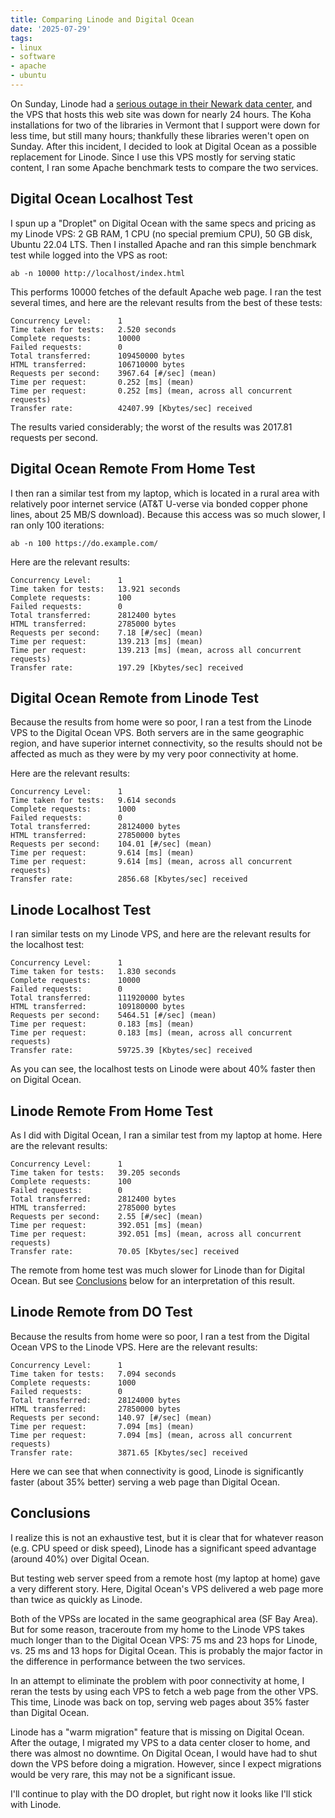 ```yaml
---
title: Comparing Linode and Digital Ocean
date: '2025-07-29'
tags:
- linux
- software
- apache
- ubuntu
---
```


On Sunday, Linode had a
[serious outage in their Newark data center](https://status.linode.com/incidents/6yw88b0ft94g),
and the VPS that hosts this web site was down for nearly 24 hours.  The Koha installations for
two of the libraries in Vermont that I support were down for less time, but still
many hours; thankfully these libraries weren't open on Sunday.
After this incident, I decided to look at Digital Ocean as a possible replacement
for Linode.  Since I use this VPS mostly for serving static content, I ran
some Apache benchmark tests to compare the two services.

<!--more-->

## Digital Ocean Localhost Test

I spun up a "Droplet" on Digital Ocean with the same specs and pricing as
my Linode VPS: 2 GB RAM, 1 CPU (no special premium CPU), 50 GB disk, 
Ubuntu 22.04 LTS.  Then I installed Apache and ran this simple benchmark test while logged
into the VPS as root:

```
ab -n 10000 http://localhost/index.html
```

This performs 10000 fetches of the default Apache web page.  I ran the test several
times, and here are the relevant results
from the best of these tests:

```
Concurrency Level:      1
Time taken for tests:   2.520 seconds
Complete requests:      10000
Failed requests:        0
Total transferred:      109450000 bytes
HTML transferred:       106710000 bytes
Requests per second:    3967.64 [#/sec] (mean)
Time per request:       0.252 [ms] (mean)
Time per request:       0.252 [ms] (mean, across all concurrent requests)
Transfer rate:          42407.99 [Kbytes/sec] received
```

The results varied considerably; the worst of the results was 2017.81 requests per second.

## Digital Ocean Remote From Home Test

I then ran a similar test from my laptop, which is located in a rural area
with relatively poor internet service (AT&T U-verse via bonded copper phone lines,
about 25 MB/S download).  Because this access was so much slower, I ran only
100 iterations:

```
ab -n 100 https://do.example.com/
```

Here are the relevant results:

```
Concurrency Level:      1
Time taken for tests:   13.921 seconds
Complete requests:      100
Failed requests:        0
Total transferred:      2812400 bytes
HTML transferred:       2785000 bytes
Requests per second:    7.18 [#/sec] (mean)
Time per request:       139.213 [ms] (mean)
Time per request:       139.213 [ms] (mean, across all concurrent requests)
Transfer rate:          197.29 [Kbytes/sec] received
```

## Digital Ocean Remote from Linode Test

Because the results from home were so poor, I ran a test from
the Linode VPS to the Digital Ocean VPS.  Both servers
are in the same geographic region, and have superior internet
connectivity, so the results should not be affected as much
as they were by my very poor connectivity at home.

Here are the relevant results:

```
Concurrency Level:      1
Time taken for tests:   9.614 seconds
Complete requests:      1000
Failed requests:        0
Total transferred:      28124000 bytes
HTML transferred:       27850000 bytes
Requests per second:    104.01 [#/sec] (mean)
Time per request:       9.614 [ms] (mean)
Time per request:       9.614 [ms] (mean, across all concurrent requests)
Transfer rate:          2856.68 [Kbytes/sec] received
```

## Linode Localhost Test

I ran similar tests on my Linode VPS, and here are the relevant results
for the localhost test:

```
Concurrency Level:      1
Time taken for tests:   1.830 seconds
Complete requests:      10000
Failed requests:        0
Total transferred:      111920000 bytes
HTML transferred:       109180000 bytes
Requests per second:    5464.51 [#/sec] (mean)
Time per request:       0.183 [ms] (mean)
Time per request:       0.183 [ms] (mean, across all concurrent requests)
Transfer rate:          59725.39 [Kbytes/sec] received

```

As you can see, the localhost tests on Linode were about 40% faster
then on Digital Ocean.

## Linode Remote From Home Test

As I did with Digital Ocean, I ran a similar test from my laptop at home.
Here are the relevant results:

```
Concurrency Level:      1
Time taken for tests:   39.205 seconds
Complete requests:      100
Failed requests:        0
Total transferred:      2812400 bytes
HTML transferred:       2785000 bytes
Requests per second:    2.55 [#/sec] (mean)
Time per request:       392.051 [ms] (mean)
Time per request:       392.051 [ms] (mean, across all concurrent requests)
Transfer rate:          70.05 [Kbytes/sec] received
```

The remote from home test was much slower for Linode than for Digital Ocean.  But
see [Conclusions](#conclusions) below for an interpretation of this result.

## Linode Remote from DO Test

Because the results from home were so poor, I ran a test from
the Digital Ocean VPS to the Linode VPS.  Here are the relevant results:

```
Concurrency Level:      1
Time taken for tests:   7.094 seconds
Complete requests:      1000
Failed requests:        0
Total transferred:      28124000 bytes
HTML transferred:       27850000 bytes
Requests per second:    140.97 [#/sec] (mean)
Time per request:       7.094 [ms] (mean)
Time per request:       7.094 [ms] (mean, across all concurrent requests)
Transfer rate:          3871.65 [Kbytes/sec] received
```

Here we can see that when connectivity is good, Linode is significantly faster (about 35% better) serving
a web page than Digital Ocean.

## Conclusions

I realize this is not an exhaustive test, but it is clear
that for whatever reason (e.g. CPU speed or disk speed), Linode has
a significant speed advantage (around 40%) over Digital Ocean.

But testing web server speed from a remote host (my laptop at home) gave
a very different story.  Here, Digital Ocean's VPS delivered a web 
page more than twice as quickly as Linode.

Both of the VPSs are located in the same geographical area (SF Bay
Area).  But for some reason, traceroute from my home to the Linode VPS
takes much longer than to the Digital Ocean VPS: 75 ms and 23 hops for Linode, vs.
25 ms and 13 hops for Digital Ocean.
This is probably the major factor
in the difference in performance between the two services.

In an attempt to eliminate the problem with poor connectivity at home, I reran
the tests by using each VPS to fetch a web page from the other VPS.
This time, Linode was back on top, serving web pages about 35%
faster than Digital Ocean.

Linode has a "warm migration" feature that is missing on Digital Ocean.
After the outage, I migrated my VPS to a data
center closer to home, and there was almost no downtime.  On Digital Ocean,
I would have had to shut down the VPS before doing a migration.
However, since I expect migrations would be very rare, this may
not be a significant issue.

I'll continue to play with the DO droplet, but right now it looks
like I'll stick with Linode.
